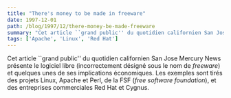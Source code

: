 ```yaml
---
title: "There's money to be made in freeware"
date: 1997-12-01
path: /blog/1997/12/there-money-be-made-freeware
summary: "Cet article ``grand public'' du quotidien californien San Jose Mercury News présente le logiciel libre (incorrectement désigné sous le nom de freeware) et quelques unes de ses implications économiques."
tags: ['Apache', 'Linux', 'Red Hat']
---
```


<P>
Cet article ``grand public'' du quotidien californien San Jose Mercury
News présente le logiciel libre (incorrectement désigné sous le nom de
<EM>freeware</EM>) et quelques unes de ses implications économiques.
Les exemples sont tirés des projets Linux, Apache et Perl, de la FSF
(<EM>free software foundation</EM>), et des entreprises commerciales
Red Hat et Cygnus.
</P>


